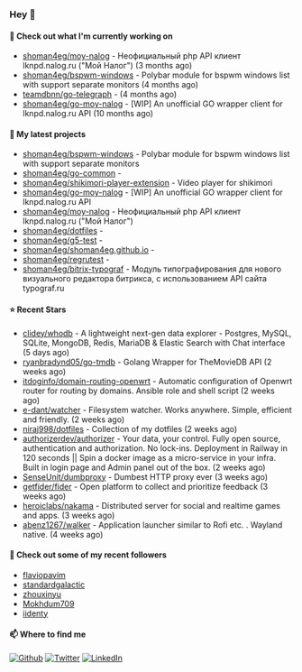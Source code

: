 ### Hey 👋

#### 👷 Check out what I'm currently working on

- [shoman4eg/moy-nalog](https://github.com/shoman4eg/moy-nalog) - Неофициальный php API клиент lknpd.nalog.ru (&#34;Мой Налог&#34;)  (3 months ago)
- [shoman4eg/bspwm-windows](https://github.com/shoman4eg/bspwm-windows) - Polybar module for bspwm windows list with support separate monitors (4 months ago)
- [teamdbnn/go-telegraph](https://github.com/teamdbnn/go-telegraph) -  (4 months ago)
- [shoman4eg/go-moy-nalog](https://github.com/shoman4eg/go-moy-nalog) - [WIP] An unofficial GO wrapper client for lknpd.nalog.ru API  (10 months ago)

#### 🌱 My latest projects

- [shoman4eg/bspwm-windows](https://github.com/shoman4eg/bspwm-windows) - Polybar module for bspwm windows list with support separate monitors
- [shoman4eg/go-common](https://github.com/shoman4eg/go-common) - 
- [shoman4eg/shikimori-player-extension](https://github.com/shoman4eg/shikimori-player-extension) - Video player for shikimori
- [shoman4eg/go-moy-nalog](https://github.com/shoman4eg/go-moy-nalog) - [WIP] An unofficial GO wrapper client for lknpd.nalog.ru API 
- [shoman4eg/moy-nalog](https://github.com/shoman4eg/moy-nalog) - Неофициальный php API клиент lknpd.nalog.ru (&#34;Мой Налог&#34;) 
- [shoman4eg/dotfiles](https://github.com/shoman4eg/dotfiles) - 
- [shoman4eg/g5-test](https://github.com/shoman4eg/g5-test) - 
- [shoman4eg/shoman4eg.github.io](https://github.com/shoman4eg/shoman4eg.github.io) - 
- [shoman4eg/regrutest](https://github.com/shoman4eg/regrutest) - 
- [shoman4eg/bitrix-typograf](https://github.com/shoman4eg/bitrix-typograf) - Модуль типографирования для нового визуального редактора битрикса, с использованием API сайта typograf.ru

#### ⭐ Recent Stars

- [clidey/whodb](https://github.com/clidey/whodb) - A lightweight next-gen data explorer - Postgres, MySQL, SQLite, MongoDB, Redis, MariaDB &amp; Elastic Search with Chat interface (5 days ago)
- [ryanbradynd05/go-tmdb](https://github.com/ryanbradynd05/go-tmdb) - Golang Wrapper for TheMovieDB API (2 weeks ago)
- [itdoginfo/domain-routing-openwrt](https://github.com/itdoginfo/domain-routing-openwrt) - Automatic configuration of Openwrt router for routing by domains. Ansible role and shell script (2 weeks ago)
- [e-dant/watcher](https://github.com/e-dant/watcher) - Filesystem watcher. Works anywhere. Simple, efficient and friendly. (2 weeks ago)
- [niraj998/dotfiles](https://github.com/niraj998/dotfiles) - Collection of my dotfiles (2 weeks ago)
- [authorizerdev/authorizer](https://github.com/authorizerdev/authorizer) - Your data, your control. Fully open source, authentication and authorization. No lock-ins.  Deployment in Railway in 120 seconds || Spin a docker image as a micro-service in your infra. Built in login page and Admin panel out of the box. (2 weeks ago)
- [SenseUnit/dumbproxy](https://github.com/SenseUnit/dumbproxy) - Dumbest HTTP proxy ever (3 weeks ago)
- [getfider/fider](https://github.com/getfider/fider) - Open platform to collect and prioritize feedback (3 weeks ago)
- [heroiclabs/nakama](https://github.com/heroiclabs/nakama) - Distributed server for social and realtime games and apps. (3 weeks ago)
- [abenz1267/walker](https://github.com/abenz1267/walker) - Application launcher similar to Rofi etc. . Wayland native. (4 weeks ago)

#### 👯 Check out some of my recent followers

- [flaviopavim](https://github.com/flaviopavim)
- [standardgalactic](https://github.com/standardgalactic)
- [zhouxinyu](https://github.com/zhouxinyu)
- [Mokhdum709](https://github.com/Mokhdum709)
- [iidenty](https://github.com/iidenty)


#### 📫 Where to find me
<p>
<a href="https://github.com/shoman4eg" target="_blank"><img alt="Github" src="https://img.shields.io/badge/GitHub-%2312100E.svg?&style=for-the-badge&logo=Github&logoColor=white" /></a>
<a href="https://twitter.com/shoman4eg" target="_blank"><img alt="Twitter" src="https://img.shields.io/badge/twitter-%231DA1F2.svg?&style=for-the-badge&logo=twitter&logoColor=white" /></a>
<a href="https://www.linkedin.com/in/artemdubinin/" target="_blank"><img alt="LinkedIn" src="https://img.shields.io/badge/linkedin-%230077B5.svg?&style=for-the-badge&logo=linkedin&logoColor=white" /></a>
</p>
